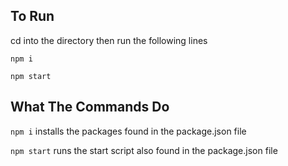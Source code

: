 ## To Run
cd into the directory then run the following lines


`npm i`

`npm start`

## What The Commands Do
`npm i` installs the packages found in the package.json file

`npm start` runs the start script also found in the package.json file